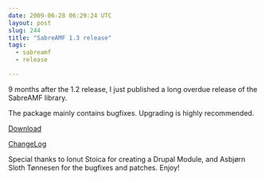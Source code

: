 ```yaml
---
date: 2009-06-28 06:29:24 UTC
layout: post
slug: 244
title: "SabreAMF 1.3 release"
tags:
  - sabreamf
  - release

---
```

<p>9 months after the 1.2 release, I just published a long overdue release of the SabreAMF library.</p>

<p>The package mainly contains bugfixes. Upgrading is highly recommended.</p>

<p><a href="http://code.google.com/p/sabreamf/downloads/list">Download</a></p>
<p><a href="http://code.google.com/p/sabreamf/source/browse/trunk/ChangeLog">ChangeLog</a></p>

<p>Special thanks to Ionut Stoica for creating a Drupal Module, and Asbjørn Sloth Tønnesen for the bugfixes and patches. Enjoy!</p>
